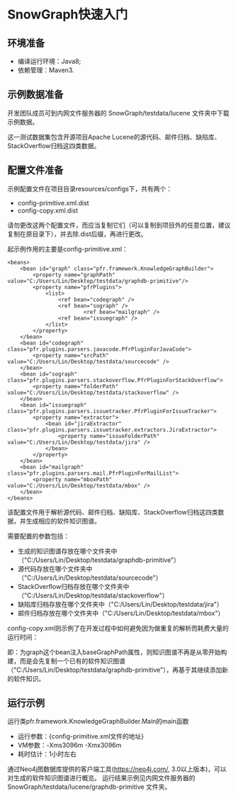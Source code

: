 # SnowGraph快速入门

环境准备
-------------------------------
- 编译运行环境：Java8;
- 依赖管理：Maven3.

示例数据准备
--------------------------------
开发团队成员可到内网文件服务器的 SnowGraph/testdata/lucene 文件夹中下载示例数据。

这一测试数据集包含开源项目Apache Lucene的源代码、邮件归档、缺陷库、StackOverflow归档这四类数据。

配置文件准备
--------------------------------
示例配置文件在项目目录resources/configs下，共有两个：
- config-primitive.xml.dist
- config-copy.xml.dist

请勿更改这两个配置文件，而应当复制它们（可以复制到项目外的任意位置，建议复制在原目录下），并去除.dist后缀，再进行更改。

起示例作用的主要是config-primitive.xml：

    <beans>
        <bean id="graph" class="pfr.framework.KnowledgeGraphBuilder">
            <property name="graphPath" value="C:/Users/Lin/Desktop/testdata/graphdb-primitive"/>
            <property name="pfrPlugins">
                <list>
                    <ref bean="codegraph" />
                    <ref bean="sograph" />
	    		        	<ref bean="mailgraph" />
                    <ref bean="issuegraph" />
                </list>
            </property>
        </bean>
        <bean id="codegraph" class="pfr.plugins.parsers.javacode.PfrPluginForJavaCode">
            <property name="srcPath" value="C:/Users/Lin/Desktop/testdata/sourcecode" />
        </bean>
        <bean id="sograph" class="pfr.plugins.parsers.stackoverflow.PfrPluginForStackOverflow">
            <property name="folderPath" value="C:/Users/Lin/Desktop/testdata/stackoverflow" />
        </bean>
        <bean id="issuegraph" class="pfr.plugins.parsers.issuetracker.PfrPluginForIssueTracker">
	    	<property name="extractor">
	    		<bean id="jiraExtractor" class="pfr.plugins.parsers.issuetracker.extractors.JiraExtractor">
	    			<property name="issueFolderPath" value="C:/Users/Lin/Desktop/testdata/jira" />
	    		</bean>
	    	</property>
	    </bean>
    	<bean id="mailgraph" class="pfr.plugins.parsers.mail.PfrPluginForMailList">
	    	<property name="mboxPath" value="C:/Users/Lin/Desktop/testdata/mbox" />
    	</bean>
    </beans>

该配置文件用于解析源代码、邮件归档、缺陷库、StackOverflow归档这四类数据，并生成相应的软件知识图谱。

需要配置的参数包括：
- 生成的知识图谱存放在哪个文件夹中（"C:/Users/Lin/Desktop/testdata/graphdb-primitive"）
- 源代码存放在哪个文件夹中（"C:/Users/Lin/Desktop/testdata/sourcecode"）
- StackOverflow归档存放在哪个文件夹中（"C:/Users/Lin/Desktop/testdata/stackoverflow"）
- 缺陷库归档存放在哪个文件夹中（"C:/Users/Lin/Desktop/testdata/jira"）
- 邮件归档存放在哪个文件夹中（"C:/Users/Lin/Desktop/testdata/mbox"）

config-copy.xml则示例了在开发过程中如何避免因为做重复的解析而耗费大量的运行时间：

<beans>
    <bean id="graph" class="pfr.framework.KnowledgeGraphBuilder">
        <property name="graphPath" value="C:/Users/Lin/Desktop/testdata/graphdb-copy"/>
		    <property name="baseGraphPath" value="C:/Users/Lin/Desktop/testdata/graphdb-primitive"/>
    </bean>
</beans>

即：为graph这个bean注入baseGraphPath属性，则知识图谱不再是从零开始构建，而是会先复制一个已有的软件知识图谱（"C:/Users/Lin/Desktop/testdata/graphdb-primitive"），再基于其继续添加新的软件知识。

运行示例
--------------------------------------------------
运行类pfr.framework.KnowledgeGraphBuilder.Main的main函数
- 运行参数：{config-primitive.xml文件的地址}
- VM参数：-Xms3096m -Xmx3096m
- 耗时估计：1小时左右

通过Neo4j图数据库提供的客户端工具(https://neo4j.com/, 3.0以上版本)，可以对生成的软件知识图谱进行概览。
运行结果示例见内网文件服务器的 SnowGraph/testdata/lucene/graphdb-primitive 文件夹。
